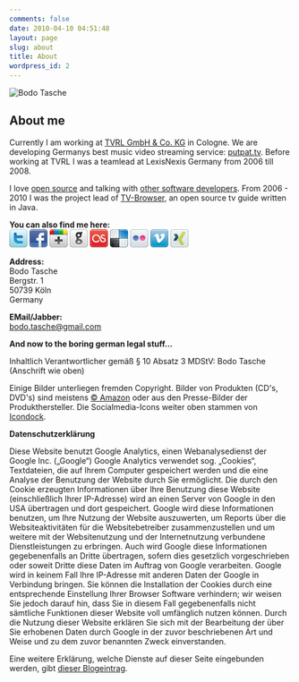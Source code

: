 ```yaml
---
comments: false
date: 2010-04-10 04:51:48
layout: page
slug: about
title: About
wordpress_id: 2
---
```


![Bodo Tasche](http://blog.wannawork.de/wp-content/uploads/bodotasche.jpg)

## About me

Currently I am working at [TVRL GmbH & Co. KG](http://www.tvrl.net/) in
Cologne. We are developing Germanys best music video streaming service:
[putpat.tv](http://www.putpat.tv). Before working at TVRL I was a teamlead at
LexisNexis Germany from 2006 till 2008.

I love [open source](https://github.com/bitboxer) and talking with [other software developers](http://www.nerdhub.de).
From 2006 - 2010 I was the project lead of
[TV-Browser](http://www.tvbrowser.org), an open source tv guide written in
Java.

**You can also find me here:**    
[![twitter](/images/networks/twitter.png)](http://www.twitter.com/bitboxer)
[![facebook](/images/networks/facebook.png)](http://www.facebook.com/bodo.tasche)
[![twitter](/images/networks/google-plus.png)](https://plus.google.com/101528428752089524401)
[![twitter](/images/networks/github.png)](http://www.github.com/bitboxer)
[![last.fm](/images/networks/lastfm.png)](http://www.last.fm/user/bodot)
[![delicious](/images/networks/delicious.png)](http://delicious.com/bodum)
[![flickr](/images/networks/flickr.png)](http://www.flickr.com/photos/wannawork/)
[![vimeo](/images/networks/vimeo.png)](http://vimeo.com/user562458)
[![xind](/images/networks/xing.png)](https://www.xing.com/profile/Bodo_Tasche)

**Address:**  
Bodo Tasche  
Bergstr. 1  
50739 Köln  
Germany

**EMail/Jabber:**  
bodo.tasche@gmail.com

**And now to the boring german legal stuff...**

Inhaltlich Verantwortlicher gemäß § 10 Absatz 3 MDStV: Bodo Tasche (Anschrift
wie oben)

Einige Bilder unterliegen fremden Copyright. Bilder von Produkten (CD's, DVD's)
sind meistens [© Amazon](http://amazon.de/) oder aus den Presse-Bilder der
Produkthersteller. Die Socialmedia-Icons weiter oben stammen von
[Icondock](http://www.icondock.com).

**Datenschutzerklärung**

Diese Website benutzt Google Analytics, einen Webanalysedienst der Google Inc.
(„Google“) Google Analytics verwendet sog. „Cookies“, Textdateien, die auf
Ihrem Computer gespeichert werden und die eine Analyse der Benutzung der
Website durch Sie ermöglicht. Die durch den Cookie erzeugten Informationen über
Ihre Benutzung diese Website (einschließlich Ihrer IP-Adresse) wird an einen
Server von Google in den USA übertragen und dort gespeichert. Google wird diese
Informationen benutzen, um Ihre Nutzung der Website auszuwerten, um Reports
über die Websiteaktivitäten für die Websitebetreiber zusammenzustellen und um
weitere mit der Websitenutzung und der Internetnutzung verbundene
Dienstleistungen zu erbringen. Auch wird Google diese Informationen
gegebenenfalls an Dritte übertragen, sofern dies gesetzlich vorgeschrieben oder
soweit Dritte diese Daten im Auftrag von Google verarbeiten. Google wird in
keinem Fall Ihre IP-Adresse mit anderen Daten der Google in Verbindung bringen.
Sie können die Installation der Cookies durch eine entsprechende Einstellung
Ihrer Browser Software verhindern; wir weisen Sie jedoch darauf hin, dass Sie
in diesem Fall gegebenenfalls nicht sämtliche Funktionen dieser Website voll
umfänglich nutzen können. Durch die Nutzung dieser Website erklären Sie sich
mit der Bearbeitung der über Sie erhobenen Daten durch Google in der zuvor
beschriebenen Art und Weise und zu dem zuvor benannten Zweck einverstanden.

Eine weitere Erklärung, welche Dienste auf dieser Seite eingebunden werden,
gibt [dieser Blogeintrag](http://blog.wannawork.de/2009/02/10/privatsphare-in-meinem-blog/).

